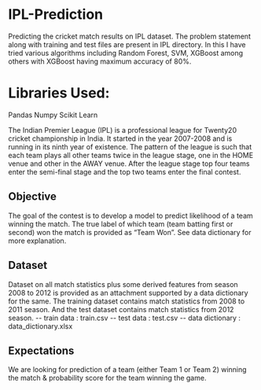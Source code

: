 # IPL-Prediction

Predicting the cricket match results on IPL dataset. The problem statement along with training and test files are present in IPL directory.
In this I have tried various algorithms including Random Forest, SVM, XGBoost among others with XGBoost having maximum accuracy of 80%.

# Libraries Used:

Pandas 
Numpy
Scikit Learn



The Indian Premier League (IPL) is a professional league for Twenty20 cricket championship in India. It started in the year 2007-2008 and is running in its ninth year of existence. The pattern of the league is such that each team plays all other teams twice in the league stage, one in the HOME venue and other in the AWAY venue. After the league stage top four teams enter the semi-final stage and the top two teams enter the final contest.

Objective
---------
The goal of the contest is to develop a model to predict likelihood of a team winning the match. The true label of which team (team batting first or second) won the match is provided as “Team Won”. See data dictionary for more explanation. 

Dataset
-------
Dataset on all match statistics plus some derived features from season 2008 to 2012 is provided as an attachment supported by a data dictionary for the same.
The training dataset contains match statistics from 2008 to 2011 season. And the test dataset contains match statistics from 2012 season. 
-- train data : train.csv
-- test data  : test.csv
-- data dictionary : data_dictionary.xlsx

Expectations
------------
We are looking for prediction of a team (either Team 1 or Team 2) winning the match & probability score for the team winning the game.

